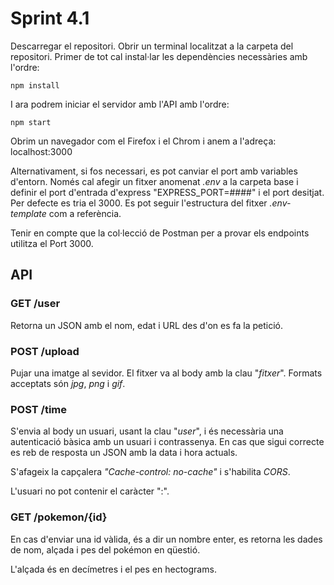 # Sprint 4.1

Descarregar el repositori. Obrir un terminal localitzat a la carpeta del repositori. Primer de tot cal instal·lar les dependències necessàries amb l'ordre:

    npm install

I ara podrem iniciar el servidor amb l'API amb l'ordre:

    npm start

Obrim un navegador com el Firefox i el Chrom i anem a l'adreça: localhost:3000

Alternativament, si fos necessari, es pot canviar el port amb variables d'entorn. Només cal afegir un fitxer anomenat _.env_ a la carpeta base i definir el port d'entrada d'express "EXPRESS_PORT=####" i el port desitjat. Per defecte es tria el 3000. Es pot seguir l'estructura del fitxer _.env-template_ com a referència.

Tenir en compte que la col·lecció de Postman per a provar els endpoints utilitza el Port 3000.

## API

### GET /user

Retorna un JSON amb el nom, edat i URL des d'on es fa la petició.

### POST /upload

Pujar una imatge al sevidor. El fitxer va al body amb la clau "_fitxer_". Formats acceptats són _jpg_, _png_ i _gif_.

### POST /time

S'envia al body un usuari, usant la clau "_user_", i és necessària una autenticació bàsica amb un usuari i contrassenya. En cas que sigui correcte es reb de resposta un JSON amb la data i hora actuals.

S'afageix la capçalera _"Cache-control: no-cache"_ i s'habilita _CORS_.

L'usuari no pot contenir el caràcter ":".

### GET /pokemon/{id}

En cas d'enviar una id vàlida, és a dir un nombre enter, es retorna les dades de nom, alçada i pes del pokémon en qüestió.

L'alçada és en decímetres i el pes en hectograms.


<!-- ### Oriol Sastre


Cal treure ejs suposo per a 4.1
  ```
  git revert --hard 5b914e14c3da1329d8c68b0317f799e45cac31d8
  git push --force
  ```

Això per restaurar la branca main del nodeInitialDemo. No ho hauria de fer servir en general.
-->